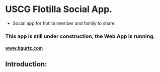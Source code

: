 # USCG Flotilla Social App.

- Social app for flotilla member and family to share. 

### This app is still under construction, the Web App is running. 
#### www.bgurtz.com

## Introduction:
